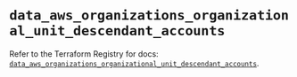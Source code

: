 # `data_aws_organizations_organizational_unit_descendant_accounts`

Refer to the Terraform Registry for docs: [`data_aws_organizations_organizational_unit_descendant_accounts`](https://registry.terraform.io/providers/hashicorp/aws/6.3.0/docs/data-sources/organizations_organizational_unit_descendant_accounts).
